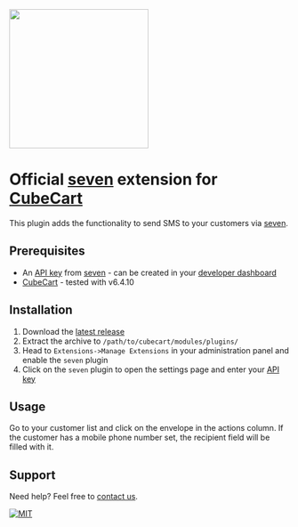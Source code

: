 <img src="https://www.seven.io/wp-content/uploads/Logo.svg" width="250" />


# Official [seven](https://www.seven.io) extension for [CubeCart](https://www.cubecart.com/)

This plugin adds the functionality to send SMS to your customers via [seven](https://www.seven.io).

## Prerequisites

- An [API key](https://help.seven.io/en/api-key-access) from [seven](https://www.seven.io) - can be
  created in your [developer dashboard](https://app.seven.io/developer)
- [CubeCart](https://www.cubecart.com/) - tested with v6.4.10

## Installation

1. Download
   the [latest release](https://github.com/seven-io/cubecart/releases/latest/download/seven-cubecart-latest.zip)
2. Extract the archive to `/path/to/cubecart/modules/plugins/`
3. Head to `Extensions->Manage Extensions` in your administration panel and enable
   the `seven` plugin
4. Click on the `seven` plugin to open the settings page and enter
   your [API key](https://help.seven.io/en/api-key-access)

## Usage

Go to your customer list and click on the envelope in the actions column.
If the customer has a mobile phone number set, the recipient field will be filled with it.

## Support

Need help? Feel free to [contact us](https://www.seven.io/en/company/contact).

[![MIT](https://img.shields.io/badge/License-MIT-teal.svg)](LICENSE)
